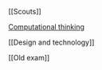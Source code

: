 [[Scouts]] 

[Computational thinking](docs/CONTRIBUTING.md)

[[Design and technology]]

[[Old exam]]
